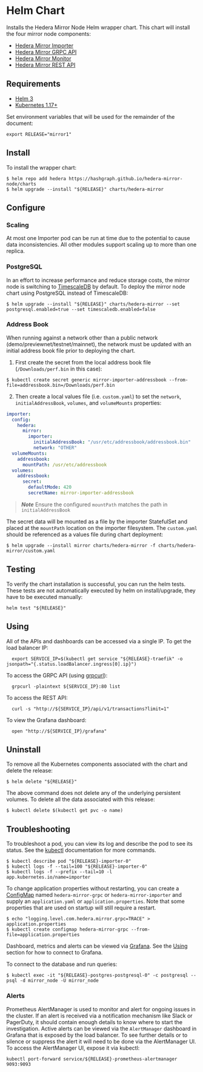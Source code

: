 # Helm Chart

Installs the Hedera Mirror Node Helm wrapper chart. This chart will install the four mirror node components:

- [Hedera Mirror Importer](hedera-mirror-importer)
- [Hedera Mirror GRPC API](hedera-mirror-grpc)
- [Hedera Mirror Monitor](hedera-mirror-monitor)
- [Hedera Mirror REST API](hedera-mirror-rest)

## Requirements

- [Helm 3](https://helm.sh)
- [Kubernetes 1.17+](https://kubernetes.io)

Set environment variables that will be used for the remainder of the document:

```shell script
export RELEASE="mirror1"
```

## Install

To install the wrapper chart:

```shell script
$ helm repo add hedera https://hashgraph.github.io/hedera-mirror-node/charts
$ helm upgrade --install "${RELEASE}" charts/hedera-mirror
```

## Configure

### Scaling

At most one Importer pod can be run at time due to the potential to cause data inconsistencies. All other modules
support scaling up to more than one replica.

### PostgreSQL

In an effort to increase performance and reduce storage costs, the mirror node is switching to
[TimescaleDB](https://docs.timescale.com/latest/main) by default. To deploy the mirror node chart using PostgreSQL
instead of TimescaleDB:

```shell
$ helm upgrade --install "${RELEASE}" charts/hedera-mirror --set postgresql.enabled=true --set timescaledb.enabled=false
```

### Address Book

When running against a network other than a public network (demo/previewnet/testnet/mainnet), the network must be
updated with an initial address book file prior to deploying the chart.

1. First create the secret from the local address book file (`/Downloads/perf.bin` in this case):

```shell
$ kubectl create secret generic mirror-importer-addressbook --from-file=addressbook.bin=/Downloads/perf.bin
```

2. Then create a local values file (i.e. `custom.yaml`) to set the `network`, `initialAddressBook`, `volumes`,
   and `volumeMounts` properties:

```yaml
importer:
  config:
    hedera:
      mirror:
        importer:
          initialAddressBook: "/usr/etc/addressbook/addressbook.bin"
          network: "OTHER"
  volumeMounts:
    addressbook:
      mountPath: /usr/etc/addressbook
  volumes:
    addressbook:
      secret:
        defaultMode: 420
        secretName: mirror-importer-addressbook
```

> **_Note_** Ensure the configured `mountPath` matches the path in `initialAddressBook`

The secret data will be mounted as a file by the importer StatefulSet and placed at the `mountPath` location on the
importer filesystem. The `custom.yaml` should be referenced as a values file during chart deployment:

```shell
$ helm upgrade --install mirror charts/hedera-mirror -f charts/hedera-mirror/custom.yaml
```

## Testing

To verify the chart installation is successful, you can run the helm tests. These tests are not automatically executed
by helm on install/upgrade, they have to be executed manually:

```shell script
helm test "${RELEASE}"
```

## Using

All of the APIs and dashboards can be accessed via a single IP. To get the load balancer IP:

```shell script
  export SERVICE_IP=$(kubectl get service "${RELEASE}-traefik" -o jsonpath="{.status.loadBalancer.ingress[0].ip}")
```

To access the GRPC API (using [grpcurl](https://github.com/fullstorydev/grpcurl)):

```shell script
  grpcurl -plaintext ${SERVICE_IP}:80 list
```

To access the REST API:

```shell script
  curl -s "http://${SERVICE_IP}/api/v1/transactions?limit=1"
```

To view the Grafana dashboard:

```shell script
  open "http://${SERVICE_IP}/grafana"
```

## Uninstall

To remove all the Kubernetes components associated with the chart and delete the release:

```shell script
$ helm delete "${RELEASE}"
```

The above command does not delete any of the underlying persistent volumes. To delete all the data associated with this
release:

```shell script
$ kubectl delete $(kubectl get pvc -o name)
```

## Troubleshooting

To troubleshoot a pod, you can view its log and describe the pod to see its status. See the
[kubectl](https://kubernetes.io/docs/reference/kubectl/overview/) documentation for more commands.

```shell script
$ kubectl describe pod "${RELEASE}-importer-0"
$ kubectl logs -f --tail=100 "${RELEASE}-importer-0"
$ kubectl logs -f --prefix --tail=10 -l app.kubernetes.io/name=importer
```

To change application properties without restarting, you can create a
[ConfigMap](https://kubernetes.io/docs/tasks/configure-pod-container/configure-pod-configmap/#create-configmaps-from-files)
named `hedera-mirror-grpc` or `hedera-mirror-importer` and supply an `application.yaml` or `application.properties`.
Note that some properties that are used on startup will still require a restart.

```shell script
$ echo "logging.level.com.hedera.mirror.grpc=TRACE" > application.properties
$ kubectl create configmap hedera-mirror-grpc --from-file=application.properties
```

Dashboard, metrics and alerts can be viewed via [Grafana](https://grafana.com). See the [Using](#using) section for how
to connect to Grafana.

To connect to the database and run queries:

```shell script
$ kubectl exec -it "${RELEASE}-postgres-postgresql-0" -c postgresql -- psql -d mirror_node -U mirror_node
```

### Alerts

Prometheus AlertManager is used to monitor and alert for ongoing issues in the cluster. If an alert is received via a
notification mechanism like Slack or PagerDuty, it should contain enough details to know where to start the
investigation. Active alerts can be viewed via the `AlertManager` dashboard in Grafana that is exposed by the load
balancer. To see further details or to silence or suppress the alert it will need to be done via the AlertManager UI. To
access the AlertManager UI, expose it via kubectl:

```shell script
kubectl port-forward service/${RELEASE}-prometheus-alertmanager 9093:9093
```
